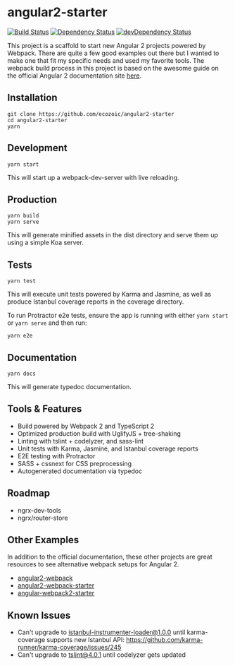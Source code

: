 # angular2-starter
[![Build Status](https://travis-ci.org/ecozoic/angular2-starter.svg?branch=master)](https://travis-ci.org/ecozoic/angular2-starter) [![Dependency Status](https://david-dm.org/ecozoic/angular2-starter.svg)](https://david-dm.org/ecozoic/angular2-starter) [![devDependency Status](https://david-dm.org/ecozoic/angular2-starter/dev-status.png)](https://david-dm.org/ecozoic/angular2-starter?type=dev)

This project is a scaffold to start new Angular 2 projects powered by Webpack. There are quite a few good examples out there but I wanted to make one that fit my specific needs and used my favorite tools. The webpack build process in this project is based on the awesome guide on the official Angular 2 documentation site [here](https://angular.io/docs/ts/latest/guide/webpack.html).

## Installation
```
git clone https://github.com/ecozoic/angular2-starter
cd angular2-starter
yarn
```

## Development
```
yarn start
```

This will start up a webpack-dev-server with live reloading.

## Production
```
yarn build
yarn serve
```

This will generate minified assets in the dist directory and serve them up using a simple Koa server.

## Tests
```
yarn test
```

This will execute unit tests powered by Karma and Jasmine, as well as produce Istanbul coverage reports in the coverage directory.

To run Protractor e2e tests, ensure the app is running with either ```yarn start``` or ```yarn serve``` and then run:
```
yarn e2e
```

## Documentation
```
yarn docs
```

This will generate typedoc documentation.


## Tools & Features
* Build powered by Webpack 2 and TypeScript 2
* Optimized production build with UglifyJS + tree-shaking
* Linting with tslint + codelyzer, and sass-lint
* Unit tests with Karma, Jasmine, and Istanbul coverage reports
* E2E testing with Protractor
* SASS + cssnext for CSS preprocessing
* Autogenerated documentation via typedoc

## Roadmap
* ngrx-dev-tools
* ngrx/router-store

## Other Examples
In addition to the official documentation, these other projects are great resources to see alternative webpack setups for Angular 2.
* [angular2-webpack](https://github.com/preboot/angular2-webpack)
* [angular2-webpack-starter](https://github.com/AngularClass/angular2-webpack-starter)
* [angular-webpack2-starter](https://github.com/qdouble/angular-webpack2-starter)

## Known Issues
* Can't upgrade to istanbul-instrumenter-loader@1.0.0 until karma-coverage supports new Istanbul API: https://github.com/karma-runner/karma-coverage/issues/245
* Can't upgrade to tslint@4.0.1 until codelyzer gets updated
